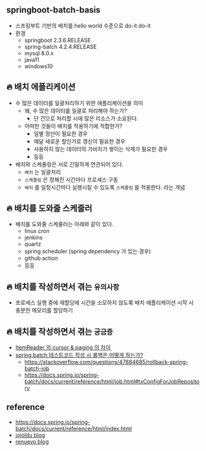 ## springboot-batch-basis
* 스프링부트 기반의 배치를 hello world 수준으로 do-it do-it
* 환경
    * springboot 2.3.6.RELEASE
    * spring-batch 4.2.4.RELEASE
    * mysql 8.0.x
    * java11
    * windows10

## 🔥 배치 에플리케이션
* 수 많은 데이터를 일괄처리하기 위한 애플리케이션을 의미
    * 왜, 수 많은 데이터를 일괄로 처리해야 하는가?
        * 단 건으로 처리할 시에 많은 리소스가 소요된다.
    * 어떠한 것들이 배치를 적용하기에 적합한가?
        * 일별 정산이 필요한 경우
        * 매달 새로운 할인가로 갱신이 필요한 경우
        * 사용하지 않는 데이터의 가비지가 쌓이는 삭제가 필요한 경우
        * 등등
* 배치와 스케줄링은 서로 긴밀하게 연관되어 있다.
    * `배치` 는 일괄처리
    * `스케줄링` 은 정해진 시간마다 프로세스 구동
    * `배치` 를 일정시간마다 실행시킬 수 있도록 `스케줄링` 을 적용한다. 라는 개념

## 🔥 배치를 도와줄 스케줄러
* 배치를 도와줄 스케줄러는 아래와 같이 있다.
    * linux cron
    * jenkins
    * quartz
    * spring scheduler (spring dependency 가 있는 경우)
    * github action
    * 등등

## 🔥 배치를 작성하면서 겪는 `유의사항`
* 프로세스 실행 중에 재할당에 시간을 소모하지 않도록 배치 애플리케이션 시작 시 충분한 메모리를 할당하기


## 🔥 배치를 작성하면서 겪는 `궁금증`
* [ItemReader 의 cursor & paging 의 차이](./docs/ItemReader_cursor_vs_paging.md)
* [spring batch 테스트코드 작성 시 롤백은 어떻게 하는가?](#)
    * https://stackoverflow.com/questions/47884685/rollback-spring-batch-job
    * https://docs.spring.io/spring-batch/docs/current/reference/html/job.html#txConfigForJobRepository

## reference
* https://docs.spring.io/spring-batch/docs/current/reference/html/index.html
* [jojoldu blog](https://jojoldu.tistory.com/324)
* [renuevo blog](https://renuevo.github.io/spring/batch/spring-batch-chapter-1/)